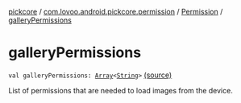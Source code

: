 [pickcore](../../index.md) / [com.lovoo.android.pickcore.permission](../index.md) / [Permission](index.md) / [galleryPermissions](./gallery-permissions.md)

# galleryPermissions

`val galleryPermissions: `[`Array`](https://kotlinlang.org/api/latest/jvm/stdlib/kotlin/-array/index.html)`<`[`String`](https://kotlinlang.org/api/latest/jvm/stdlib/kotlin/-string/index.html)`>` [(source)](https://github.com/lovoo/android-pickpic/blob/master/pickcore/pickcore/src/main/kotlin/com/lovoo/android/pickcore/permission/Permission.kt#L39)

List of permissions that are needed to load images from the device.

